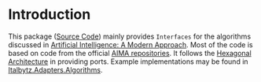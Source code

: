 # Introduction

This package ([Source Code](https://github.com/Italbytz/nuget-ports-algorithms)) mainly provides ``Interfaces`` for the algorithms discussed in [Artificial Intelligence: A Modern Approach](http://aima.cs.berkeley.edu). Most of the code is based on code from the official [AIMA repositories](https://github.com/aimacode). It follows the [Hexagonal Architecture](https://alistair.cockburn.us/hexagonal-architecture/) in providing ports. Example implementations may be found in [Italbytz.Adapters.Algorithms](https://github.com/Italbytz/nuget-adapters-algorithms).